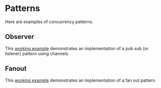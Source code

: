 # Patterns

Here are examples of concurrency patterns.

## Observer

This [working example](../examples/pubsub/main.go) demonstrates an implementation of a pub sub (or listener) pattern using channels.

## Fanout

This [working example](../examples/fanout/main.go) demonstrates an implementation of a fan out pattern.